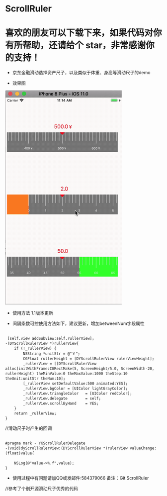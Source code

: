 ScrollRuler
=
喜欢的朋友可以下载下来，如果代码对你有所帮助，还请给个 star，非常感谢你的支持！
= 
 * 京东金融滑动选择资产尺子，以及类似于体重、身高等滑动尺子的demo
 
 
 * 效果图
 
  ![image](https://github.com/DanielYK/ScrollRuler/blob/master/YKScrollRuler/DYScorllRuler/ruler.gif)


 * 使用方法 1.1版本更新 
 - 间隔条数可控使用方法如下，建议更新，增加betweenNum字段属性

<pre><code>
 [self.view addSubview:self.rullerView];
-(DYScrollRulerView *)rullerView{
    if (!_rullerView) {
        NSString *unitStr = @"￥";
        CGFloat rullerHeight = [DYScrollRulerView rulerViewHeight];
        _rullerView = [[DYScrollRulerView alloc]initWithFrame:CGRectMake(5, ScreenHeight/5.0, ScreenWidth-20, rullerHeight) theMinValue:0 theMaxValue:1000 theStep:10 theUnit:unitStr theNum:10];
        [_rullerView setDefaultValue:500 animated:YES];
        _rullerView.bgColor = [UIColor lightGrayColor];
        _rullerView.triangleColor   = [UIColor redColor];
        _rullerView.delegate        = self;
        _rullerView.scrollByHand    = YES;
    }
    return _rullerView;
}
</code></pre>

//滑动尺子时产生的回调

<pre><code>
#pragma mark - YKScrollRulerDelegate
-(void)dyScrollRulerView:(DYScrollRulerView *)rulerView valueChange:(float)value{

    NSLog(@"value->%.f",value);
}
</code></pre>

 - 使用过程中有问题请加QQ或发邮件:584379066 备注：Git ScrollRuler

//参考了个别开源滑动尺子优秀的代码

